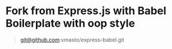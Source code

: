 # Fork from Express.js with Babel Boilerplate with oop style
> git@github.com:vmasto/express-babel.git
